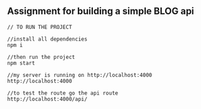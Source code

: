 ## Assignment for building a simple BLOG api

```
// TO RUN THE PROJECT

//install all dependencies
npm i

//then run the project
npm start

//my server is running on http://localhost:4000
http://localhost:4000

//to test the route go the api route
http://localhost:4000/api/
```
